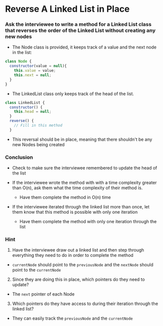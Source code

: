 # Reverse A Linked List in Place


### Ask the interviewee to write a method for a Linked List class that reverses the order of the Linked List without creating any new nodes

* The Node class is provided, it keeps track of a value and the next node in the list:

```javascript
class Node {
  constructor(value = null){
    this.value = value;
    this.next = null;
  }
}
```

* The LinkedList class only keeps track of the head of the list.
```javascript
class LinkedList {
  constructor() {
    this.head = null;
  }
  reverse() {
    // Fill in this method
  }
```

* This reversal should be in place, meaning that there shouldn't be any new Nodes being created


### Conclusion

* Check to make sure the interviewee remembered to update the head of the list

* If the interviewee wrote the method with with a time complexity greater than O(n), ask them what the time complexity of their method is.
  * Have them complete the method in O(n) time

* If the interviewee iterated through the linked list more than once, let them know that this method is possible with only one iteration
  * Have them complete the method with only one iteration through the list


### Hint

1. Have the interviewee draw out a linked list and then step through everything they need to do in order to complete the method
  * `currentNode` should point to the `previousNode` and the `nextNode` should point to the `currentNode`

2. Since they are doing this in place, which pointers do they need to update?
  * The `next` pointer of each Node

3. Which pointers do they have access to during their iteration through the linked list?
  * They can easily track the `previousNode` and the `currentNode`
